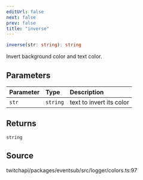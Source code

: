 ```yaml
---
editUrl: false
next: false
prev: false
title: "inverse"
---
```


```ts
inverse(str: string): string
```

Invert background color and text color.

## Parameters

| Parameter | Type | Description |
| :------ | :------ | :------ |
| `str` | `string` | text to invert its color |

## Returns

`string`

## Source

twitchapi/packages/eventsub/src/logger/colors.ts:97
